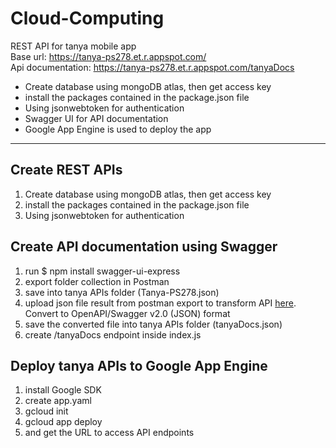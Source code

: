 # Cloud-Computing
REST API for tanya mobile app <br/>
Base url: https://tanya-ps278.et.r.appspot.com/ <br/>
Api documentation: https://tanya-ps278.et.r.appspot.com/tanyaDocs <br/>

* Create database using mongoDB atlas, then get access key
* install the packages contained in the package.json file
* Using jsonwebtoken for authentication 
* Swagger UI for API documentation
* Google App Engine is used to deploy the app

-----------------------------------------------------------------------

## Create REST APIs
1. Create database using mongoDB atlas, then get access key
2. install the packages contained in the package.json file
3. Using jsonwebtoken for authentication 

## Create API documentation using Swagger
1. run $ npm install swagger-ui-express
2. export folder collection in Postman
3. save into tanya APIs folder (Tanya-PS278.json)
4. upload json file result from postman export to transform API [here](https://www.apimatic.io/dashboard?modal=transform). Convert to OpenAPI/Swagger v2.0 (JSON) format
5. save the converted file into tanya APIs folder (tanyaDocs.json)
6. create /tanyaDocs endpoint inside index.js

## Deploy tanya APIs to Google App Engine
1. install Google SDK
2. create app.yaml 
3. gcloud init
4. gcloud app deploy
5. and get the URL to access API endpoints
